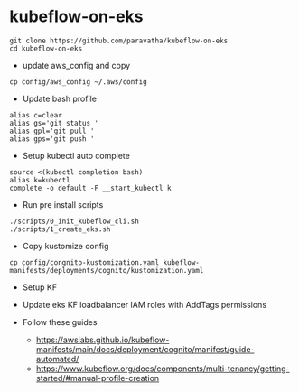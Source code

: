 # kubeflow-on-eks
```
git clone https://github.com/paravatha/kubeflow-on-eks
cd kubeflow-on-eks
```
- update aws_config and copy
```
cp config/aws_config ~/.aws/config
```

- Update bash profile
```
alias c=clear
alias gs='git status '
alias gpl='git pull '
alias gps='git push '
```
- Setup kubectl auto complete
```
source <(kubectl completion bash)
alias k=kubectl
complete -o default -F __start_kubectl k
```
- Run pre install scripts
```
./scripts/0_init_kubeflow_cli.sh
./scripts/1_create_eks.sh
```
- Copy kustomize config
```
cp config/congnito-kustomization.yaml kubeflow-manifests/deployments/cognito/kustomization.yaml 
```
- Setup KF

- Update eks KF loadbalancer IAM roles with AddTags permissions

- Follow these guides 
  * https://awslabs.github.io/kubeflow-manifests/main/docs/deployment/cognito/manifest/guide-automated/
  * https://www.kubeflow.org/docs/components/multi-tenancy/getting-started/#manual-profile-creation